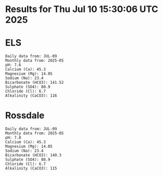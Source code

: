 # Results for Thu Jul 10 15:30:06 UTC 2025
# ELS
```
Daily data from: JUL-09
Monthly data from: 2025-05
pH: 7.6
Calcium (Ca): 45.3
Magnesium (Mg): 14.05
Sodium (Na): 23.4
Bicarbonate (HCO3): 141.52
Sulphate (SO4): 88.9
Chloride (Cl): 6.7
Alkalinity (CaCO3): 116
```
# Rossdale
```
Daily data from: JUL-09
Monthly data from: 2025-05
pH: 7.8
Calcium (Ca): 45.3
Magnesium (Mg): 14.05
Sodium (Na): 23.4
Bicarbonate (HCO3): 140.3
Sulphate (SO4): 88.9
Chloride (Cl): 6.7
Alkalinity (CaCO3): 115
```
